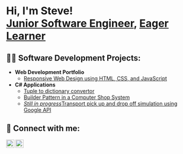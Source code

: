 

<h1>Hi, I'm Steve! <br/><a href="https://github.com/Steve-Lotter">Junior Software Engineer</a>, <a href="https://www.linkedin.com/in/stefann-lotter-7792b6290/">Eager Learner</a></h1>

<h2>👨‍💻 Software Development Projects:</h2>

- <b>Web Development Portfolio</b>
  - [Responsive Web Design using HTML, CSS, and JavaScript](https://github.com/Steve-Lotter/Responsive-Web-Design/blob/main/README.md)
- <b>C# Applications</b>
  - [Tuple to dictionary convertor](https://github.com/Steve-Lotter/Tuple-to-Dictionary-convertor-using-.dll)
  - [Builder Pattern in a Computer Shop System](https://github.com/Steve-Lotter/computer-shop-builder-pattern)
  - [*Still in progress*Transport pick up and drop off simulation using Google API](https://github.com/Steve-Lotter/computer-shop-builder-pattern)

<h2> 🤳 Connect with me:</h2>

[<img align="left" alt="Steve | LinkedIn" width="22px" src="https://cdn.jsdelivr.net/npm/simple-icons@v3/icons/linkedin.svg" />][linkedin]
[<img align="left" alt="Steve | GitHub" width="22px" src="https://cdn.jsdelivr.net/npm/simple-icons@v3/icons/github.svg" />][github]

<br/>

[linkedin]: https://www.instagram.com/stefann_lotter_4?igsh=cGRyYmp5emQ0NXZy
[github]: https://github.com/Steve-Lotter

<!--
**Steve/Lotter** is a ✨ special ✨ repository because its `README.md` (this file) appears on your GitHub profile.
-->
